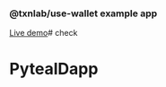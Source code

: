 ### @txnlab/use-wallet example app

[Live demo](https://gabrielkuettel.github.io/use-wallet-example/)# check
# PytealDapp
